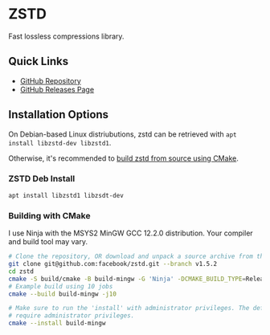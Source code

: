 # ZSTD

Fast lossless compressions library.

## Quick Links

- [GitHub Repository](https://github.com/facebook/zstd)
- [GitHub Releases Page](https://github.com/facebook/zstd/releases)

## Installation Options

On Debian-based Linux distriubutions, zstd can be retrieved with `apt install libzstd-dev libzstd1`.

Otherwise, it's recommended to [build zstd from source using CMake](#building-with-cmake).

### ZSTD Deb Install

`apt install libzstd1 libzsdt-dev`

### Building with CMake

I use Ninja with the MSYS2 MinGW GCC 12.2.0 distribution. Your compiler and build tool may vary.

``` sh
# Clone the repository, OR download and unpack a source archive from the downloads page
git clone git@github.com:facebook/zstd.git --branch v1.5.2
cd zstd
cmake -S build/cmake -B build-mingw -G 'Ninja' -DCMAKE_BUILD_TYPE=Release
# Example build using 10 jobs
cmake --build build-mingw -j10

# Make sure to run the 'install' with administrator privileges. The default install directory will
# require administrator privileges.
cmake --install build-mingw
```
